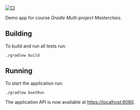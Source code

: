 [![CI](https://github.com/tkgregory/gradle-multi-project-masterclass/actions/workflows/gradle.yml/badge.svg)](https://github.com/tkgregory/gradle-multi-project-masterclass/actions/workflows/gradle.yml)

Demo app for course *Gradle Multi-project Masterclass*.

## Building

To build and run all tests run:

`./gradlew build`

## Running

To start the application run:

`./gradlew bootRun`

The application API is now available at [https://localhost:8080](https://localhost:8080).